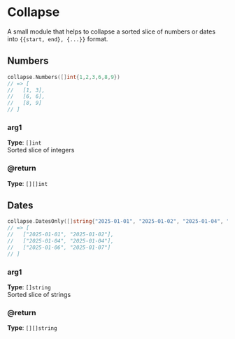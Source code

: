 # Collapse

A small module that helps to collapse a sorted slice of numbers or dates into `{{start, end}, {...}}` format.

## Numbers

```go
collapse.Numbers([]int{1,2,3,6,8,9})
// => [
//   [1, 3], 
//   [6, 6], 
//   [8, 9]
// ]
```

### arg1

**Type**: `[]int`   
Sorted slice of integers

### @return

**Type**: `[][]int`


## Dates


```go
collapse.DatesOnly([]string{"2025-01-01", "2025-01-02", "2025-01-04", "2025-01-06", "2025-01-07"})
// => [
//   ["2025-01-01", "2025-01-02"], 
//   ["2025-01-04", "2025-01-04"], 
//   ["2025-01-06", "2025-01-07"]
// ]
```

### arg1

**Type**: `[]string`   
Sorted slice of strings

### @return

**Type**: `[][]string`   

